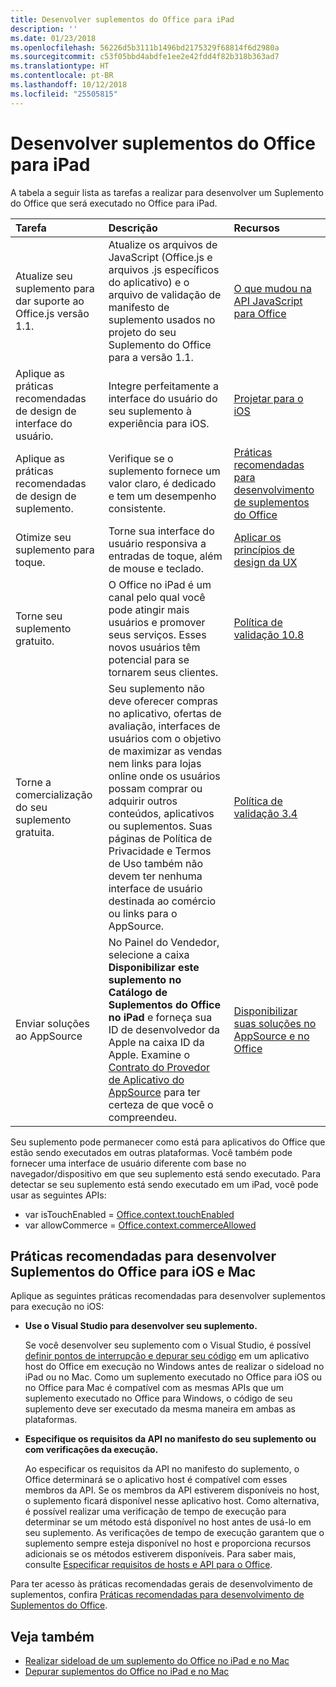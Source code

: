 ```yaml
---
title: Desenvolver suplementos do Office para iPad
description: ''
ms.date: 01/23/2018
ms.openlocfilehash: 56226d5b3111b1496bd2175329f68814f6d2980a
ms.sourcegitcommit: c53f05bbd4abdfe1ee2e42fdd4f82b318b363ad7
ms.translationtype: HT
ms.contentlocale: pt-BR
ms.lasthandoff: 10/12/2018
ms.locfileid: "25505815"
---
```

# <a name="develop-office-add-ins-for-the-ipad"></a>Desenvolver suplementos do Office para iPad


A tabela a seguir lista as tarefas a realizar para desenvolver um Suplemento do Office que será executado no Office para iPad.


|**Tarefa**|**Descrição**|**Recursos**|
|:-----|:-----|:-----|
|Atualize seu suplemento para dar suporte ao Office.js versão 1.1.|Atualize os arquivos de JavaScript (Office.js e arquivos .js específicos do aplicativo) e o arquivo de validação de manifesto de suplemento usados no projeto do seu Suplemento do Office para a versão 1.1.|[O que mudou na API JavaScript para Office](https://docs.microsoft.com/office/dev/add-ins/reference/what's-changed-in-the-javascript-api-for-office?view=office-js)|
|Aplique as práticas recomendadas de design de interface do usuário.|Integre perfeitamente a interface do usuário do seu suplemento à experiência para iOS.|[Projetar para o iOS](https://developer.apple.com/library/ios/documentation/UserExperience/Conceptual/MobileHIG/)|
|Aplique as práticas recomendadas de design de suplemento.|Verifique se o suplemento fornece um valor claro, é dedicado e tem um desempenho consistente.|[Práticas recomendadas para desenvolvimento de suplementos do Office](../concepts/add-in-development-best-practices.md)|
|Otimize seu suplemento para toque.|Torne sua interface do usuário responsiva a entradas de toque, além de mouse e teclado.|[Aplicar os princípios de design da UX](../concepts/add-in-development-best-practices.md#apply-ux-design-principles)|
|Torne seu suplemento gratuito.|O Office no iPad é um canal pelo qual você pode atingir mais usuários e promover seus serviços. Esses novos usuários têm potencial para se tornarem seus clientes.|[Política de validação 10.8](https://docs.microsoft.com/office/dev/store/validation-policies#10-apps-and-add-ins-utilize-supported-capabilities)|
|Torne a comercialização do seu suplemento gratuita.|Seu suplemento não deve oferecer compras no aplicativo, ofertas de avaliação, interfaces de usuários com o objetivo de maximizar as vendas nem links para lojas online onde os usuários possam comprar ou adquirir outros conteúdos, aplicativos ou suplementos. Suas páginas de Política de Privacidade e Termos de Uso também não devem ter nenhuma interface de usuário destinada ao comércio ou links para o AppSource.|[Política de validação 3.4](https://docs.microsoft.com/office/dev/store/validation-policies#3-apps-and-add-ins-can-sell-additional-features-or-content-through-purchases-within-the-app-or-add-in)|
|Enviar soluções ao AppSource|No Painel do Vendedor, selecione a caixa **Disponibilizar este suplemento no Catálogo de Suplementos do Office no iPad** e forneça sua ID de desenvolvedor da Apple na caixa ID da Apple. Examine o [Contrato do Provedor de Aplicativo do AppSource](https://sellerdashboard.microsoft.com/Assets/Content/Agreements/en-US/Office_Store_Seller_Agreement_20120927.htm) para ter certeza de que você o compreendeu.|[Disponibilizar suas soluções no AppSource e no Office](https://docs.microsoft.com/office/dev/store/submit-to-the-office-store)|

Seu suplemento pode permanecer como está para aplicativos do Office que estão sendo executados em outras plataformas. Você também pode fornecer uma interface de usuário diferente com base no navegador/dispositivo em que seu suplemento está sendo executado. Para detectar se seu suplemento está sendo executado em um iPad, você pode usar as seguintes APIs:
- var isTouchEnabled = [Office.context.touchEnabled](https://docs.microsoft.com/javascript/api/office/office.context?view=office-js#touchenabled)
- var allowCommerce = [Office.context.commerceAllowed](https://docs.microsoft.com/javascript/api/office/office.context?view=office-js#commerceallowed)
    

## <a name="best-practices-for-developing-office-add-ins-for-ios-and-mac"></a>Práticas recomendadas para desenvolver Suplementos do Office para iOS e Mac

Aplique as seguintes práticas recomendadas para desenvolver suplementos para execução no iOS:


-  **Use o Visual Studio para desenvolver seu suplemento.**
    
    Se você desenvolver seu suplemento com o Visual Studio, é possível [definir pontos de interrupção e depurar seu código](../develop/create-and-debug-office-add-ins-in-visual-studio.md) em um aplicativo host do Office em execução no Windows antes de realizar o sideload no iPad ou no Mac. Como um suplemento executado no Office para iOS ou no Office para Mac é compatível com as mesmas APIs que um suplemento executado no Office para Windows, o código de seu suplemento deve ser executado da mesma maneira em ambas as plataformas.
    
-  **Especifique os requisitos da API no manifesto do seu suplemento ou com verificações da execução.**
    
    Ao especificar os requisitos da API no manifesto do suplemento, o Office determinará se o aplicativo host é compatível com esses membros da API. Se os membros da API estiverem disponíveis no host, o suplemento ficará disponível nesse aplicativo host. Como alternativa, é possível realizar uma verificação de tempo de execução para determinar se um método está disponível no host antes de usá-lo em seu suplemento. As verificações de tempo de execução garantem que o suplemento sempre esteja disponível no host e proporciona recursos adicionais se os métodos estiverem disponíveis. Para saber mais, consulte [Especificar requisitos de hosts e API para o Office](specify-office-hosts-and-api-requirements.md).
    
Para ter acesso às práticas recomendadas gerais de desenvolvimento de suplementos, confira [Práticas recomendadas para desenvolvimento de Suplementos do Office](../concepts/add-in-development-best-practices.md).


## <a name="see-also"></a>Veja também

- [Realizar sideload de um suplemento do Office no iPad e no Mac](../testing/sideload-an-office-add-in-on-ipad-and-mac.md)  
- [Depurar suplementos do Office no iPad e no Mac](../testing/debug-office-add-ins-on-ipad-and-mac.md)
    
